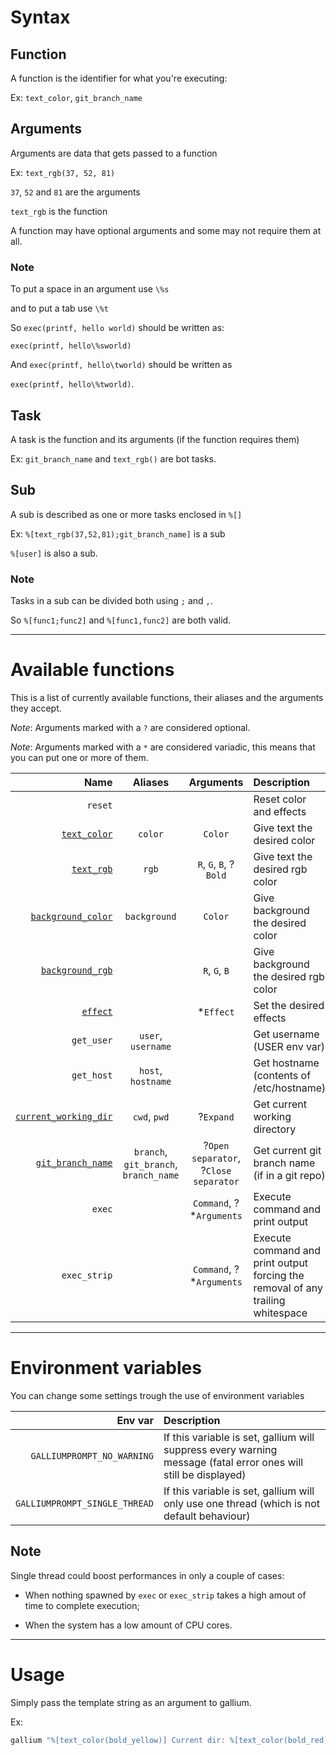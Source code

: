# Syntax

## Function

A function is the identifier for what you're executing:

Ex: `text_color`, `git_branch_name`

## Arguments

Arguments are data that gets passed to a function

Ex: `text_rgb(37, 52, 81)`

`37`, `52` and `81` are the arguments

`text_rgb` is the function

A function may have optional arguments and some may not require them at all.

### Note

To put a space in an argument use `\%s`

and to put a tab use `\%t`

So `exec(printf, hello world)` should be written as:

`exec(printf, hello\%sworld)`

And `exec(printf, hello\tworld)` should be written as

`exec(printf, hello\%tworld)`.

## Task

A task is the function and its arguments (if the function requires them)

Ex: `git_branch_name` and `text_rgb()` are bot tasks.

## Sub

A sub is described as one or more tasks enclosed in `%[]`

Ex: `%[text_rgb(37,52,81);git_branch_name]` is a sub

`%[user]` is also a sub.

### Note

Tasks in a sub can be divided both using `;` and `,`.

So `%[func1;func2]` and `%[func1,func2]` are both valid. 

---

# Available functions

This is a list of currently available functions, their aliases and the arguments they accept.

*Note*: Arguments marked with a `?` are considered optional.

*Note*: Arguments marked with a `*` are considered variadic, this means that you can put one or more of them.

| Name                                 | Aliases                               | Arguments                             | Description                                                                     |
| ------------------------------------:|:-------------------------------------:|:-------------------------------------:|:------------------------------------------------------------------------------- |
| `reset`                              |                                       |                                       | Reset color and effects                                                         |
| [`text_color`](./colors.md)          | `color`                               | `Color`                               | Give text the desired color                                                     |
| [`text_rgb`](./rgb_colors.md)        | `rgb`                                 | `R`, `G`, `B`, ?`Bold`                | Give text the desired rgb color                                                 |
| [`background_color`](./colors.md)    | `background`                          | `Color`                               | Give background the desired color                                               |
| [`background_rgb`](./rgb_colors.md)  |                                       | `R`, `G`, `B`                         | Give background the desired rgb color                                           |
| [`effect`](./effects.md)             |                                       | \*`Effect`                            | Set the desired effects                                                         |
| `get_user`                           | `user`, `username`                    |                                       | Get username (USER env var)                                                     |
| `get_host`                           | `host`, `hostname`                    |                                       | Get hostname (contents of /etc/hostname)                                        |
| [`current_working_dir`](./cwd.md)    | `cwd`, `pwd`                          | ?`Expand`                             | Get current working directory                                                   |
| [`git_branch_name`](./git_branch.md) | `branch`, `git_branch`, `branch_name` | ?`Open separator`, ?`Close separator` | Get current git branch name (if in a git repo)                                  |
| `exec`                               |                                       | `Command`, ?\*`Arguments`             | Execute command and print output                                                |
| `exec_strip`                         |                                       | `Command`, ?\*`Arguments`             | Execute command and print output forcing the removal of any trailing whitespace |



---



# Environment variables

You can change some settings trough the use of environment variables



| Env var                       | Description                                                                                                    |
| -----------------------------:|:-------------------------------------------------------------------------------------------------------------- |
| `GALLIUMPROMPT_NO_WARNING`    | If this variable is set, gallium will suppress every warning message (fatal error ones will still be displayed)|
| `GALLIUMPROMPT_SINGLE_THREAD` | If this variable is set, gallium will only use one thread (which is not default behaviour)                     |



## Note

Single thread could boost performances in only a couple of cases:

* When nothing spawned by `exec` or `exec_strip` takes a high amout of time to complete execution;

* When the system has a low amount of CPU cores.



---





# Usage

Simply pass the template string as an argument to gallium.

Ex: 

```bash
gallium "%[text_color(bold_yellow)] Current dir: %[text_color(bold_red);cwd;reset]"
```
